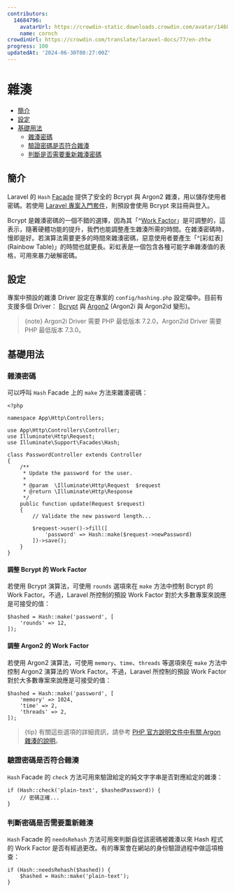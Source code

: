 ```yaml
---
contributors:
  14684796:
    avatarUrl: https://crowdin-static.downloads.crowdin.com/avatar/14684796/medium/60f7dc21ec0bf9cfcb61983640bb4809_default.png
    name: cornch
crowdinUrl: https://crowdin.com/translate/laravel-docs/77/en-zhtw
progress: 100
updatedAt: '2024-06-30T08:27:00Z'
---
```


# 雜湊

- [簡介](#introduction)
- [設定](#configuration)
- [基礎用法](#basic-usage)
   - [雜湊密碼](#hashing-passwords)
   - [驗證密碼是否符合雜湊](#verifying-that-a-password-matches-a-hash)
   - [判斷是否需要重新雜湊密碼](#determining-if-a-password-needs-to-be-rehashed)

<a name="introduction"></a>

## 簡介

Laravel 的 `Hash` [Facade](/docs/{{version}}/facades) 提供了安全的 Bcrypt 與 Argon2 雜湊，用以儲存使用者密碼。若使用 [Laravel 專案入門套件](/docs/{{version}}/starter-kits)，則預設會使用 Bcrypt 來註冊與登入。

Bcrypt 是雜湊密碼的一個不錯的選擇，因為其「^[Work Factor](工作因)」是可調整的，這表示，隨著硬體功能的提升，我們也能調整產生雜湊所需的時間。在雜湊密碼時，慢即是好。若演算法需要更多的時間來雜湊密碼，惡意使用者要產生「^[彩虹表](Rainbow Table)」的時間也就更長。彩虹表是一個包含各種可能字串雜湊值的表格，可用來暴力破解密碼。

<a name="configuration"></a>

## 設定

專案中預設的雜湊 Driver 設定在專案的 `config/hashing.php` 設定檔中。目前有支援多個 Driver： [Bcrypt](https://en.wikipedia.org/wiki/Bcrypt) 與 [Argon2](https://en.wikipedia.org/wiki/Argon2) (Argon2i 與 Argon2id 變形)。

> {note} Argon2i Driver 需要 PHP 最低版本 7.2.0，Argon2id Driver 需要 PHP 最低版本 7.3.0。

<a name="basic-usage"></a>

## 基礎用法

<a name="hashing-passwords"></a>

### 雜湊密碼

可以呼叫 `Hash` Facade 上的 `make` 方法來雜湊密碼：

    <?php
    
    namespace App\Http\Controllers;
    
    use App\Http\Controllers\Controller;
    use Illuminate\Http\Request;
    use Illuminate\Support\Facades\Hash;
    
    class PasswordController extends Controller
    {
        /**
         * Update the password for the user.
         *
         * @param  \Illuminate\Http\Request  $request
         * @return \Illuminate\Http\Response
         */
        public function update(Request $request)
        {
            // Validate the new password length...
    
            $request->user()->fill([
                'password' => Hash::make($request->newPassword)
            ])->save();
        }
    }

<a name="adjusting-the-bcrypt-work-factor"></a>

#### 調整 Bcrypt 的 Work Factor

若使用 Bcrypt 演算法，可使用 `rounds` 選項來在 `make` 方法中控制 Bcrypt 的 Work Factor。不過，Laravel 所控制的預設 Work Factor 對於大多數專案來說應是可接受的值：

    $hashed = Hash::make('password', [
        'rounds' => 12,
    ]);

<a name="adjusting-the-argon2-work-factor"></a>

#### 調整 Argon2 的 Work Factor

若使用 Argon2 演算法，可使用 `memory`、`time`、`threads` 等選項來在 `make` 方法中控制 Argon2 演算法的 Work Factor。不過，Laravel 所控制的預設 Work Factor 對於大多數專案來說應是可接受的值：

    $hashed = Hash::make('password', [
        'memory' => 1024,
        'time' => 2,
        'threads' => 2,
    ]);

> {tip} 有關這些選項的詳細資訊，請參考 [PHP 官方說明文件中有關 Argon 雜湊的說明](https://secure.php.net/manual/en/function.password-hash.php)。

<a name="verifying-that-a-password-matches-a-hash"></a>

### 驗證密碼是否符合雜湊

`Hash` Facade 的 `check` 方法可用來驗證給定的純文字字串是否對應給定的雜湊：

    if (Hash::check('plain-text', $hashedPassword)) {
        // 密碼正確...
    }

<a name="determining-if-a-password-needs-to-be-rehashed"></a>

### 判斷密碼是否需要重新雜湊

`Hash` Facade 的 `needsRehash` 方法可用來判斷自從該密碼被雜湊以來 Hash 程式的 Work Factor 是否有經過更改。有的專案會在網站的身份驗證過程中做這項檢查：

    if (Hash::needsRehash($hashed)) {
        $hashed = Hash::make('plain-text');
    }
